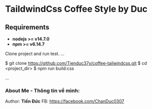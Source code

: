 # TaildwindCss Coffee Style by Duc
## Requirements
* **nodejs >= v14.7.0**
* **npm >= v6.14.7**

Clone project and run test.
...

$ git clone https://github.com/Tienduc37y/coffee-tailwindcss.git
$ cd <project_dir>
$ npm run build:css

...

### About Me - Thông tin về mình:
Author: **Tiến Đức**
FB: https://facebook.com/ChanDuc0307

